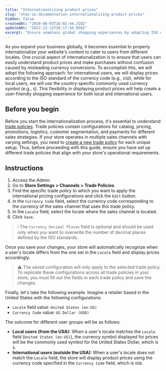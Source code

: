 ```yaml
---
title: "Internationalizing product prices"
slug: "vtex-io-documentation-internationalizing-product-prices"
hidden: false
createdAt: "2020-06-03T16:02:44.310Z"
updatedAt: "2022-12-13T20:17:44.058Z"
excerpt: "Ensure seamless global shopping experiences by adopting ISO currency codes for international users."
---
```


As you expand your business globally, it becomes essential to properly internationalize your website's content to cater to users from different locales. One crucial aspect of internationalization is to ensure that users can easily understand product prices and make purchases without confusion caused by misleading currency conversions. To accomplish this, we will adopt the following approach: for international users, we will display prices according to the ISO standard of the currency code (e.g., `USD`), while for local users, we will use the country-specific commonly used currency symbol (e.g., `$`). This flexibility in displaying product prices will help create a user-friendly shopping experience for both local and international users.

## Before you begin

Before you start the internationalization process, it's essential to understand [trade policies](https://help.vtex.com/en/tutorial/como-funciona-uma-politica-comercial--6Xef8PZiFm40kg2STrMkMV). Trade policies contain configurations for catalog, pricing, promotions, logistics, customer segmentation, and payments for different sales strategies. If your store operates in multiple sales channels with varying settings, you need to [create a new trade policy](https://help.vtex.com/tutorial/creating-a-trade-policy--563tbcL0TYKEKeOY4IAgAE) for each unique setup. Thus, before proceeding with this guide, ensure you have set up different trade policies that align with your store's operational requirements.

## Instructions

1. Access the Admin.
2. Go to **Store Settings > Channels > Trade Policies**.
3. Find the specific trade policy to which you want to apply the international pricing configurations and click the `Edit` button.
4. In the `Currency Code` field, select the currency code corresponding to the currency of the sales channel that uses this trade policy.
6. In the `Locale` field, select the locale where the sales channel is located.
7. Click `Save`.

> ℹ️ The `Currency Decimal Places` field is optional and should be used only when you want to overwrite the number of decimal places defined by the ISO standards.

Once you save your changes, your store will automatically recognize when a user's locale differs from the one set in the `Locale` field and display prices accordingly.

> ⚠️ The saved configuration will only apply to the selected trade policy. To replicate these configurations across all trade policies in your store, you must fill out the fields in each trade policy and save the changes.

Finally, let's take the following example. Imagine a retailer based in the United States with the following configurations:

- `Locale` field value: `United States (en-US)`
- `Currency Code` value: `US Dollar (USD)`

The outcome for different user groups will be as follows:

- **Local users (from the USA):** When a user's locale matches the `Locale` field (`United States (en-US)`), the currency symbol displayed for prices will be the commonly used symbol for the United States Dollar, which is `$`.
- **International users (outside the USA):** When a user's locale does not match the `Locale` field, the store will display product prices using the currency code specified in the `Currency Code` field, which is `USD`.
